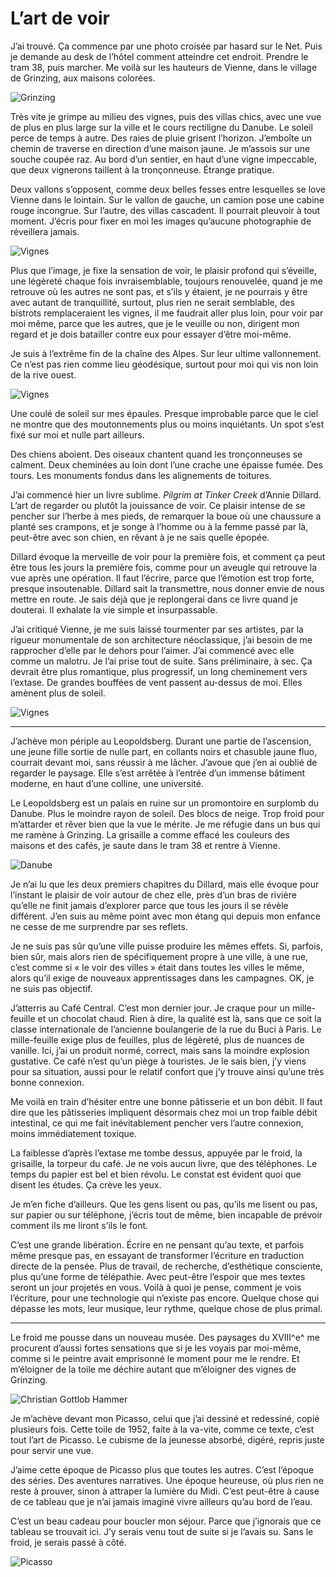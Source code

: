 # L’art de voir

J’ai trouvé. Ça commence par une photo croisée par hasard sur le Net. Puis je demande au desk de l’hôtel comment atteindre cet endroit. Prendre le tram 38, puis marcher. Me voilà sur les hauteurs de Vienne, dans le village de Grinzing, aux maisons colorées.

![Grinzing](https://tcrouzet.com/images_tc/2015/03/wien1.jpg)

Très vite je grimpe au milieu des vignes, puis des villas chics, avec une vue de plus en plus large sur la ville et le cours rectiligne du Danube. Le soleil perce de temps à autre. Des raies de pluie grisent l’horizon. J’emboîte un chemin de traverse en direction d’une maison jaune. Je m’assois sur une souche coupée raz. Au bord d’un sentier, en haut d’une vigne impeccable, que deux vignerons taillent à la tronçonneuse. Étrange pratique.

Deux vallons s’opposent, comme deux belles fesses entre lesquelles se love Vienne dans le lointain. Sur le vallon de gauche, un camion pose une cabine rouge incongrue. Sur l’autre, des villas cascadent. Il pourrait pleuvoir à tout moment. J’écris pour fixer en moi les images qu’aucune photographie de réveillera jamais.

![Vignes](https://tcrouzet.com/images_tc/2015/03/wien5.jpg)

Plus que l’image, je fixe la sensation de voir, le plaisir profond qui s’éveille, une légèreté chaque fois invraisemblable, toujours renouvelée, quand je me retrouve où les autres ne sont pas, et s’ils y étaient, je ne pourrais y être avec autant de tranquillité, surtout, plus rien ne serait semblable, des bistrots remplaceraient les vignes, il me faudrait aller plus loin, pour voir par moi même, parce que les autres, que je le veuille ou non, dirigent mon regard et je dois batailler contre eux pour essayer d’être moi-même.

Je suis à l’extrême fin de la chaîne des Alpes. Sur leur ultime vallonnement. Ce n’est pas rien comme lieu géodésique, surtout pour moi qui vis non loin de la rive ouest.

![Vignes](https://tcrouzet.com/images_tc/2015/03/wien6.jpg)

Une coulé de soleil sur mes épaules. Presque improbable parce que le ciel ne montre que des moutonnements plus ou moins inquiétants. Un spot s’est fixé sur moi et nulle part ailleurs.

Des chiens aboient. Des oiseaux chantent quand les tronçonneuses se calment. Deux cheminées au loin dont l’une crache une épaisse fumée. Des tours. Les monuments fondus dans les alignements de toitures.

J’ai commencé hier un livre sublime. *Pilgrim at Tinker Creek* d’Annie Dillard. L’art de regarder ou plutôt la jouissance de voir. Ce plaisir intense de se pencher sur l’herbe à mes pieds, de remarquer la boue où une chaussure a planté ses crampons, et je songe à l’homme ou à la femme passé par là, peut-être avec son chien, en rêvant à je ne sais quelle épopée.

Dillard évoque la merveille de voir pour la première fois, et comment ça peut être tous les jours la première fois, comme pour un aveugle qui retrouve la vue après une opération. Il faut l’écrire, parce que l’émotion est trop forte, presque insoutenable. Dillard sait la transmettre, nous donner envie de nous mettre en route. Je sais déjà que je replongerai dans ce livre quand je douterai. Il exhalate la vie simple et insurpassable.

J’ai critiqué Vienne, je me suis laissé tourmenter par ses artistes, par la rigueur monumentale de son architecture néoclassique, j’ai besoin de me rapprocher d’elle par le dehors pour l’aimer. J’ai commencé avec elle comme un malotru. Je l’ai prise tout de suite. Sans préliminaire, à sec. Ça devrait être plus romantique, plus progressif, un long cheminement vers l’extase. De grandes bouffées de vent passent au-dessus de moi. Elles amènent plus de soleil.

![Vignes](https://tcrouzet.com/images_tc/2015/03/wien4.jpg)

---

J’achève mon périple au Leopoldsberg. Durant une partie de l’ascension, une jeune fille sortie de nulle part, en collants noirs et chasuble jaune fluo, courrait devant moi, sans réussir à me lâcher. J’avoue que j’en ai oublié de regarder le paysage. Elle s’est arrêtée à l’entrée d’un immense bâtiment moderne, en haut d’une colline, une université.

Le Leopoldsberg est un palais en ruine sur un promontoire en surplomb du Danube. Plus le moindre rayon de soleil. Des blocs de neige. Trop froid pour m’attarder et rêver bien que la vue le mérite. Je me réfugie dans un bus qui me ramène à Grinzing. La grisaille a comme effacé les couleurs des maisons et des cafés, je saute dans le tram 38 et rentre à Vienne.

![Danube](https://tcrouzet.com/images_tc/2015/03/wien7.jpg)

Je n’ai lu que les deux premiers chapitres du Dillard, mais elle évoque pour l’instant le plaisir de voir autour de chez elle, près d’un bras de rivière qu’elle ne finit jamais d’explorer parce que tous les jours il se révèle différent. J’en suis au même point avec mon étang qui depuis mon enfance ne cesse de me surprendre par ses reflets.

Je ne suis pas sûr qu’une ville puisse produire les mêmes effets. Si, parfois, bien sûr, mais alors rien de spécifiquement propre à une ville, à une rue, c’est comme si « le voir des villes » était dans toutes les villes le même, alors qu’il exige de nouveaux apprentissages dans les campagnes. OK, je ne suis pas objectif.

J’atterris au Café Central. C’est mon dernier jour. Je craque pour un mille-feuille et un chocolat chaud. Rien à dire, la qualité est là, sans que ce soit la classe internationale de l’ancienne boulangerie de la rue du Buci à Paris. Le mille-feuille exige plus de feuilles, plus de légèreté, plus de nuances de vanille. Ici, j’ai un produit normé, correct, mais sans la moindre explosion gustative. Ce café n’est qu’un piège à touristes. Je le sais bien, j’y viens pour sa situation, aussi pour le relatif confort que j’y trouve ainsi qu’une très bonne connexion.

Me voilà en train d’hésiter entre une bonne pâtisserie et un bon débit. Il faut dire que les pâtisseries impliquent désormais chez moi un trop faible débit intestinal, ce qui me fait inévitablement pencher vers l’autre connexion, moins immédiatement toxique.

La faiblesse d’après l’extase me tombe dessus, appuyée par le froid, la grisaille, la torpeur du café. Je ne vois aucun livre, que des téléphones. Le temps du papier est bel et bien révolu. Le constat est évident quoi que disent les études. Ça crève les yeux.

Je m’en fiche d’ailleurs. Que les gens lisent ou pas, qu’ils me lisent ou pas, sur papier ou sur téléphone, j’écris tout de même, bien incapable de prévoir comment ils me liront s’ils le font.

C’est une grande libération. Écrire en ne pensant qu’au texte, et parfois même presque pas, en essayant de transformer l’écriture en traduction directe de la pensée. Plus de travail, de recherche, d’esthétique consciente, plus qu’une forme de télépathie. Avec peut-être l’espoir que mes textes seront un jour projetés en vous. Voilà à quoi je pense, comment je vois l’écriture, pour une technologie qui n’existe pas encore. Quelque chose qui dépasse les mots, leur musique, leur rythme, quelque chose de plus primal.

---

Le froid me pousse dans un nouveau musée. Des paysages du XVIII^e^ me procurent d’aussi fortes sensations que si je les voyais par moi-même, comme si le peintre avait emprisonné le moment pour me le rendre. Et m’éloigner de la toile me déchire autant que m’éloigner des vignes de Grinzing.

![Christian Gottlob Hammer](https://tcrouzet.com/images_tc/2015/03/wien8.jpg)

Je m’achève devant mon Picasso, celui que j’ai dessiné et redessiné, copié plusieurs fois. Cette toile de 1952, faite à la va-vite, comme ce texte, c’est tout l’art de Picasso. Le cubisme de la jeunesse absorbé, digéré, repris juste pour servir une vue.

J’aime cette époque de Picasso plus que toutes les autres. C’est l’époque des séries. Des aventures narratives. Une époque heureuse, où plus rien ne reste à prouver, sinon à attraper la lumière du Midi. C’est peut-être à cause de ce tableau que je n’ai jamais imaginé vivre ailleurs qu’au bord de l’eau.

C’est un beau cadeau pour boucler mon séjour. Parce que j’ignorais que ce tableau se trouvait ici. J’y serais venu tout de suite si je l’avais su. Sans le froid, je serais passé à côté.

![Picasso](https://tcrouzet.com/images_tc/2015/03/wien9.jpg)
